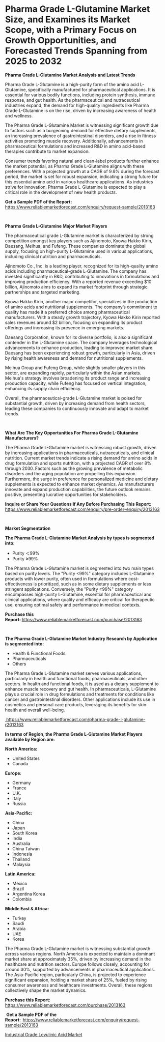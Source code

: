 <p><h1>Pharma Grade L-Glutamine Market Size, and Examines its Market Scope, with a Primary Focus on Growth Opportunities, and Forecasted Trends Spanning from 2025 to 2032</h1></p><p><strong>Pharma Grade L-Glutamine Market Analysis and Latest Trends</strong></p>
<p><p>Pharma Grade L-Glutamine is a high-purity form of the amino acid L-Glutamine, specifically manufactured for pharmaceutical applications. It is essential for various bodily functions, including protein synthesis, immune response, and gut health. As the pharmaceutical and nutraceutical industries expand, the demand for high-quality ingredients like Pharma Grade L-Glutamine is on the rise, driven by increasing awareness of health and wellness.</p><p>The Pharma Grade L-Glutamine Market is witnessing significant growth due to factors such as a burgeoning demand for effective dietary supplements, an increasing prevalence of gastrointestinal disorders, and a rise in fitness activities promoting muscle recovery. Additionally, advancements in pharmaceutical formulations and increased R&D in amino acid-based therapies contribute to market expansion. </p><p>Consumer trends favoring natural and clean-label products further enhance the market potential, as Pharma Grade L-Glutamine aligns with these preferences. With a projected growth at a CAGR of 9.6% during the forecast period, the market is set for robust expansion, indicating a strong future for this essential amino acid in various healthcare applications. As industries strive for innovation, Pharma Grade L-Glutamine is expected to play a critical role in the development of new health products.</p></p>
<p><strong>Get a Sample PDF of the Report:&nbsp;</strong> <a href="https://www.reliablemarketforecast.com/enquiry/request-sample/2013163?utm_campaign=1890&utm_medium=2&utm_source=Github&utm_content=ia&utm_term=05022025&utm_id=pharma-grade-l-glutamine">https://www.reliablemarketforecast.com/enquiry/request-sample/2013163</a></p>
<p>&nbsp;</p>
<p><strong>Pharma Grade L-Glutamine Major Market Players</strong></p>
<p><p>The pharmaceutical grade L-Glutamine market is characterized by strong competition amongst key players such as Ajinomoto, Kyowa Hakko Kirin, Daesang, Meihua, and Fufeng. These companies dominate the global supply, focusing on high-purity L-Glutamine used in various applications, including clinical nutrition and pharmaceuticals.</p><p>Ajinomoto Co., Inc. is a leading player, recognized for its high-quality amino acids including pharmaceutical-grade L-Glutamine. The company has invested significantly in R&D, contributing to innovations in formulations and improving production efficiency. With a reported revenue exceeding $10 billion, Ajinomoto aims to expand its market footprint through strategic partnerships and targeted marketing.</p><p>Kyowa Hakko Kirin, another major competitor, specializes in the production of amino acids and nutritional supplements. The company’s commitment to quality has made it a preferred choice among pharmaceutical manufacturers. With a steady growth trajectory, Kyowa Hakko Kirin reported sales revenues around $2 billion, focusing on expanding its product offerings and increasing its presence in emerging markets.</p><p>Daesang Corporation, known for its diverse portfolio, is also a significant contender in the L-Glutamine space. The company leverages technological advancements to enhance production, leading to improved market share. Daesang has been experiencing robust growth, particularly in Asia, driven by rising health awareness and demand for nutritional supplements.</p><p>Meihua Group and Fufeng Group, while slightly smaller players in this sector, are expanding rapidly, particularly within the Asian markets. Meihua's strategy involves broadening its product range and increasing production capacity, while Fufeng has focused on vertical integration, enhancing its supply chain efficiency.</p><p>Overall, the pharmaceutical-grade L-Glutamine market is poised for substantial growth, driven by increasing demand from health sectors, leading these companies to continuously innovate and adapt to market trends.</p></p>
<p>&nbsp;</p>
<p><strong>What Are The Key Opportunities For Pharma Grade L-Glutamine Manufacturers?</strong></p>
<p><p>The Pharma Grade L-Glutamine market is witnessing robust growth, driven by increasing applications in pharmaceuticals, nutraceuticals, and clinical nutrition. Current market trends indicate a rising demand for amino acids in drug formulation and sports nutrition, with a projected CAGR of over 8% through 2030. Factors such as the growing prevalence of metabolic disorders and the aging population are propelling this expansion. Furthermore, the surge in preference for personalized medicine and dietary supplements is expected to enhance market dynamics. As manufacturers innovate and expand production capabilities, the future outlook remains positive, presenting lucrative opportunities for stakeholders.</p></p>
<p><strong>Inquire or Share Your Questions If Any Before Purchasing This Report:</strong> <a href="https://www.reliablemarketforecast.com/enquiry/pre-order-enquiry/2013163?utm_campaign=1890&utm_medium=2&utm_source=Github&utm_content=ia&utm_term=05022025&utm_id=pharma-grade-l-glutamine">https://www.reliablemarketforecast.com/enquiry/pre-order-enquiry/2013163</a></p>
<p>&nbsp;</p>
<p><strong>Market Segmentation</strong></p>
<p><strong>The Pharma Grade L-Glutamine Market Analysis by types is segmented into:</strong></p>
<p><ul><li>Purity ＜99%</li><li>Purity ≥99%</li></ul></p>
<p><p>The Pharma Grade L-Glutamine market is segmented into two main types based on purity levels. The "Purity <99%" category includes L-Glutamine products with lower purity, often used in formulations where cost-effectiveness is prioritized, such as in some dietary supplements or less stringent applications. Conversely, the "Purity ≥99%" category encompasses high-purity L-Glutamine, essential for pharmaceutical and clinical applications, where quality and efficacy are critical for therapeutic use, ensuring optimal safety and performance in medical contexts.</p></p>
<p><strong>Purchase this Report:&nbsp;</strong><a href="https://www.reliablemarketforecast.com/purchase/2013163?utm_campaign=1890&utm_medium=2&utm_source=Github&utm_content=ia&utm_term=05022025&utm_id=pharma-grade-l-glutamine">https://www.reliablemarketforecast.com/purchase/2013163</a></p>
<p>&nbsp;</p>
<p><strong>The Pharma Grade L-Glutamine Market Industry Research by Application is segmented into:</strong></p>
<p><ul><li>Health & Functional Foods</li><li>Pharmaceuticals</li><li>Others</li></ul></p>
<p><p>The Pharma Grade L-Glutamine market serves various applications, particularly in health and functional foods, pharmaceuticals, and other sectors. In health and functional foods, it is used as a dietary supplement to enhance muscle recovery and gut health. In pharmaceuticals, L-Glutamine plays a crucial role in drug formulations and treatments for conditions like cancer and gastrointestinal disorders. Other applications include its use in cosmetics and personal care products, leveraging its benefits for skin health and overall well-being.</p></p>
<p><a href="https://www.reliablemarketforecast.com/pharma-grade-l-glutamine-r2013163?utm_campaign=1890&utm_medium=2&utm_source=Github&utm_content=ia&utm_term=05022025&utm_id=pharma-grade-l-glutamine">&nbsp;https://www.reliablemarketforecast.com/pharma-grade-l-glutamine-r2013163</a></p>
<p><strong>In terms of Region, the Pharma Grade L-Glutamine Market Players available by Region are:</strong></p>
<p>
    <p> <strong> North America: </strong>
        <ul>
            <li>United States</li>
            <li>Canada</li>
        </ul>
        </p> 
    <p> <strong> Europe: </strong>
        <ul>
            <li>Germany</li>
            <li>France</li>
            <li>U.K.</li>
            <li>Italy</li>
            <li>Russia</li>
        </ul>
        </p> 
    <p> <strong> Asia-Pacific: </strong>
        <ul>
            <li>China</li>
            <li>Japan</li>
            <li>South Korea</li>
            <li>India</li>
            <li>Australia</li>
            <li>China Taiwan</li>
            <li>Indonesia</li>
            <li>Thailand</li>
            <li>Malaysia</li>
        </ul>
        </p> 
    <p> <strong> Latin America: </strong>
        <ul>
            <li>Mexico</li>
            <li>Brazil</li>
            <li>Argentina Korea</li>
            <li>Colombia</li>
        </ul>
        </p> 
    <p> <strong> Middle East & Africa: </strong>
        <ul>
            <li>Turkey</li>
            <li>Saudi</li>
            <li>Arabia</li>
            <li>UAE</li>
            <li>Korea</li>
        </ul>
    </p>
    </p>
<p><p>The Pharma Grade L-Glutamine market is witnessing substantial growth across various regions. North America is expected to maintain a dominant market share at approximately 35%, driven by increasing demand in the healthcare and nutrition sectors. Europe follows closely, accounting for around 30%, supported by advancements in pharmaceutical applications. The Asia-Pacific region, particularly China, is projected to experience significant expansion, holding a market share of 25%, fueled by rising consumer awareness and healthcare investments. Overall, these regions collectively shape the market dynamics.</p></p>
<p><strong>Purchase this Report: </strong><a href="https://www.reliablemarketforecast.com/purchase/2013163?utm_campaign=1890&utm_medium=2&utm_source=Github&utm_content=ia&utm_term=05022025&utm_id=pharma-grade-l-glutamine">https://www.reliablemarketforecast.com/purchase/2013163</a></p>
<p>&nbsp;<strong>Get a Sample PDF of the Report:&nbsp;&nbsp;</strong><a href="https://www.reliablemarketforecast.com/enquiry/request-sample/2013163?utm_campaign=1890&utm_medium=2&utm_source=Github&utm_content=ia&utm_term=05022025&utm_id=pharma-grade-l-glutamine">https://www.reliablemarketforecast.com/enquiry/request-sample/2013163</a></p>
<p><strong></strong></p>
<p><p><a href="https://github.com/lylyparadise/Market-Research-Report-List-5/blob/main/industrial-grade-levulinic-acid-market.md?utm_campaign=1890&utm_medium=2&utm_source=Github&utm_content=ia&utm_term=05022025&utm_id=pharma-grade-l-glutamine">Industrial Grade Levulinic Acid Market</a></p></p>